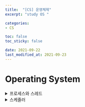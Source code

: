 ```yaml
---
title:  "[CS] 운영체제"
excerpt: "study OS "

categories:
- CS

toc: false
toc_sticky: false

date: 2021-09-22
last_modified_at: 2021-09-23
---
```


# Operating System


<details>
<summary>프로세스와 스레드</summary>
<div markdown="1">
<br>

- 프로세스 
  - 운영체제로부터 시스템 자원을 할당받는 작업의 단위로 메모리에 올라와 실행되고 있는 프로그램의 인스턴스(독립적인 개체)를 의미한다.
  - 할당 받는 시스템 자원의 예 : CPU 시간, 주소공간, stack/heap 등의 구조로 되어있는 독립된 메모리 영역
  - 프로세스의 특징
    - 프로세스는 각각 독립된 메모리 영역(code,data,stack,heap)을 할당 받음
    - 프로세스당 최소 1개의 스레드를 가지고 있음
    - 각 프로세스는 별도의 주소공간에서 실행, 한 프로세스는 다른 프로세스의 변수나 자료구조에 접근할수 없음(IPC를 사용해 다른 프로세스 자원 접근 가능)

<br>

  - 프로세스 제어 블록(PCB)
    - 특정 프로세스에 대한 중요한 정보를 저장하고 있는 운영체제의 자료구조
    - 운영체제는 프로세스 관리를 위해 프로세스의 생성과 동시에 PCB 생성함
    - 프로세스는 CPU를 할당 받아 작업을 처리하다가, 프로세스 전환이 발생하면 진행하던 작업을 PCB에 저장
    - PCB에 저장되는 정보 
      - 프로세스 식별자
      - 프로세스 상태 : new, ready, running, waiting, terminated 등의 상태 저장
      - 프로그램 카운터 : 프로세스가 다음에 실행할 명령어 주소
      - CPU 레지스터
      - CPU 스케쥴링 정보 :  프로세스의 우선순위 등
      - 메모리 관리 정보 : 페이지 테이블, 세그먼트 테이블 등의 정보 포함
      - 입출력 상태 정보 : 프로세스에 할당된 입출력 장치들과 열린 파일 목록
      - 어카운팅 정보 : 사용된 CPU 시간, 계정번호 등

<br>

- 스레드 
  - 프로세스의 실행 단위, 프로세스의 코드에 정의된 절차에 따라 실행되는 특정한 수행 경로
  - 같은 프로세스에 속한 다른 스레드와 코드, 파일 등과 같은 운영체제 자원을 공유함
  - 스레드의 특징
    - 스레드는 프로세스 내에서 각각 Stack 영역을 따로 할당 받고 Code,Data,Heap 영역은 공유함
    - 스레드는 한 프로세스 내에서 다른 스레드 끼리 공유하면서 실행됨

<br>

- 멀티 스레드
  - 하나의 프로세스를 여러 실행 단위(스레드)로 나눠서 자원을 공유하고, 자원의 생성과 관리의 중복성을 최소화하여 수행 능력을 향상 시키는 것
  - 장점
    - 시스템 자원 소모 감소
    - 시스템 처리량 증가
    - 간단한 통신 방법으로 프로그램 응답 시간 단축
  - 단점
    - 설계 및 디버깅이 까다로움
    - 다른 프로세스에서 스레드 제어 불가
    - 하나의 스레드에 문제가 발생하면 전체 프로세스가 영향받음



</div>
</details>


<details>
<summary>스케줄러</summary>
<div markdown="1">
<br>

- 스케줄러 : 시스탬 내 여러개의 프로세스 중 자원을 할당할 프로세스를 선택하는 역활

    - 장기 스케줄러
      - 많은 프로세스가 몰렸을 경우 대용량 메모리에 임시 저장하는데, 여기서 어던 프로세스에 메모리를 할당하여 ready queue로 보낼지 결정하는 역활
      - 메모리와 디스크 사이의 스케줄링 담당
      - degree of multiprogramming 제어(실행중인 프로세스 수 제어)
      - 프로세스에 메모리 및 각종 리소스를 할당
      - 프로세스 상태 : new -> ready(in memory)

    - 중기 스케줄러
      - 여유 공간 마련을 위해 프로세스를 통째로 디스크로 보냄(Swapping)
      - 현 시스템에 너무 많은 프로그램이 동시에 올라가는 것을 조절하는 역활
      - 프로세스 상태 : ready -> supended

    - 단기 스케줄러
      - CPU와 메모리 사이의 스케줄링 담당
      - ready queue에 있는 프로세스 중 어떤 것을 running 할지 결정
      - 프로세스에 CPU 할당
      - 프로세스 상태 : ready -> running -> waiting -> ready

<br>

- 시스템 성능 지표
  - 응답시간(response time) : 작업 요청부터 응답을 받을 때 까지 시간
  - 작업 처리량(throughput) : 단위 시간 동안 완료한 작업 수
  - 자원 활용도(resource time) : 주어진 시간동안 자원이 활용된 시간


</div>

<details>
<summary>CPU 스케줄러</summary>
<div markdown="1">
<br>

- 스케줄링 정책
  - 비선점 스케줄링 : 할당 받은 자원을 반납할 때 까지 사용/ 높은 우선순위의 프로세스가 들어올 경우 우선순위가 역전되어 낮은 우선순위의 프로세스 처리 시간이 늘어나 평균 응답시간이 증가하는 단점
  - 선점 스케줄링 : 할당 받을 자원을 뺏길 수 잇음
  - 정적 우선순위 : 프로세스 생성 시 결정된 우선순위가 유지됨
  - 동적 우선순위 : 프로세스 상태에 따라 운선순우 ㅣ변경

- FCFS(First Come First Service)
  - 비선점 스케줄러
  - ready queue에 도착한 프로세스를 먼저 처리(일괄 처리 시스템에 적합)
  - 행시간이 긴 프로세스가 먼저 도착하면 다른 프로세스의 대기시간이 길어지는 'Convoy Effect'로 인해 평균 응답시간이 길다는 단점

- SJF(Shortest Job First)
  - 비선점 스케줄러
  - CPU burst time이 가장 작은 프로세스를 먼저 처리
  - 극단적으로 CPU 사용이 짧은 job 을 선호한다. 그래서 사용 시간이 긴 프로세스는 거의 영원히 CPU 를 할당받을 수 없다

- SRTF(Shortest Remaining Time First)
  - 선점 스케줄러
  - 잔여 실행 시간이 더 적은 프로세스를 먼저 처리
  - SJF의 장점을 극대화 but 프로세스 생성시 총 실행 시간 예측이 필요하고 잔여시간을 계속 추적해야해서 비현실적


- RR(Round Robin)
  - 선점 스케줄러
  - FCFS와 같이 ready queue에 먼저 도착한 프로세스를 처리하지만, 자원사용시간이 있다는 점에서 차이가 있음
  - 프로세스에 할당 된 시간(자원사용시간)이 지나면 자원을 반납하여 특정 프로세스의 자원 독점을 방지함

- Priority scheduling
  - 높은 우선순위를 가진 프로세스를 먼저 처리
  - 우선순위가 높은 프로세스가 들어오면 그 프로세스를 먼저 처리하므로 낮은 프로세스는 뒤로 밀리는 starvation 문제가 발생

</details>